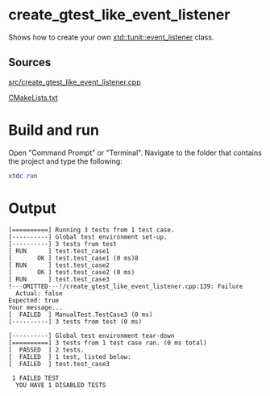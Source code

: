 # create_gtest_like_event_listener

Shows how to create your own [xtd::tunit::event_listener](../../../../src/xtd.tunit/include/xtd/event_listener.h) class.

## Sources

[src/create_gtest_like_event_listener.cpp](src/create_gtest_like_event_listener.cpp)

[CMakeLists.txt](CMakeLists.txt)

# Build and run

Open "Command Prompt" or "Terminal". Navigate to the folder that contains the project and type the following:

```cmake
xtdc run
```

# Output

```
[==========] Running 3 tests from 1 test case.
[----------] Global test environment set-up.
[----------] 3 tests from test
[ RUN      ] test.test_case1
[       OK ] test.test_case1 (0 ms)8
[ RUN      ] test.test_case2
[       OK ] test.test_case2 (0 ms)
[ RUN      ] test.test_case3
!---OMITTED---!/create_gtest_like_event_listener.cpp:139: Failure
  Actual: false
Expected: true
Your message...
[  FAILED  ] ManualTest.TestCase3 (0 ms)
[----------] 3 tests from test (0 ms)

[----------] Global test environment tear-down
[==========] 3 tests from 1 test case ran. (0 ms total)
[  PASSED  ] 2 tests.
[  FAILED  ] 1 test, listed below:
[  FAILED  ] test.test_case3

 1 FAILED TEST
  YOU HAVE 1 DISABLED TESTS
```
